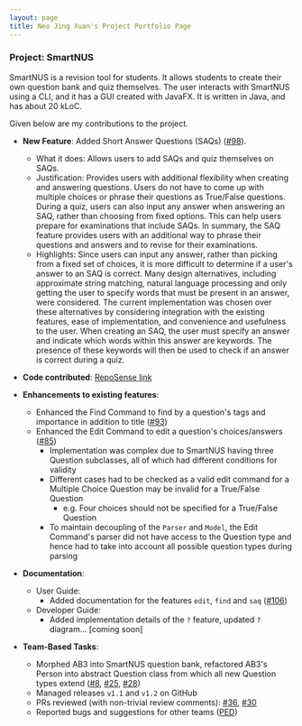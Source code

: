 ```yaml
---
layout: page
title: Neo Jing Xuan's Project Portfolio Page
---
```


### Project: SmartNUS

SmartNUS is a revision tool for students. It allows students to create their own question bank and quiz themselves.
The user interacts with SmartNUS using a CLI, and it has a GUI created with JavaFX. It is written in Java, and has about 20 kLoC.

Given below are my contributions to the project.

* **New Feature**: Added Short Answer Questions (SAQs) ([\#98](https://github.com/AY2122S1-CS2103T-F12-1/tp/pull/98)).
    * What it does: Allows users to add SAQs and quiz themselves on SAQs.
    * Justification: Provides users with additional flexibility when creating and answering questions. 
      Users do not have to come up with multiple choices or phrase their questions as True/False questions.
      During a quiz, users can also input any answer when answering an SAQ, rather than choosing from fixed options.
      This can help users prepare for examinations that include SAQs.
      In summary, the SAQ feature provides users with an additional way to phrase their questions and answers and
      to revise for their examinations.
    * Highlights: Since users can input any answer, rather than picking from a fixed set of choices, it is more difficult to
      determine if a user's answer to an SAQ is correct.
      Many design alternatives, including approximate string matching, natural language processing
      and only getting the user to specify words that must be present in an answer, were considered. 
      The current implementation was chosen over these alternatives by considering integration with the existing features,
      ease of implementation, and convenience and usefulness to the user. 
      When creating an SAQ, the user must specify an answer and indicate which words within this answer are keywords.
      The presence of these keywords will then be used to check if an answer is correct during a quiz.

* **Code contributed**: [RepoSense link](https://nus-cs2103-ay2122s1.github.io/tp-dashboard/?search=&sort=groupTitle&sortWithin=title&timeframe=commit&mergegroup=&groupSelect=groupByRepos&breakdown=true&checkedFileTypes=docs~functional-code~test-code~other&since=2021-09-17&tabOpen=true&tabType=authorship&tabAuthor=neojxuan&tabRepo=AY2122S1-CS2103T-F12-1%2Ftp%5Bmaster%5D&authorshipIsMergeGroup=false&authorshipFileTypes=docs~functional-code~test-code~other&authorshipIsBinaryFileTypeChecked=false)

* **Enhancements to existing features**:
    * Enhanced the Find Command to find by a question's tags and importance in addition to title ([\#93](https://github.com/AY2122S1-CS2103T-F12-1/tp/pull/93))
    * Enhanced the Edit Command to edit a question's choices/answers ([\#85](https://github.com/AY2122S1-CS2103T-F12-1/tp/pull/85))
      * Implementation was complex due to SmartNUS having three Question subclasses, all of which had different conditions for validity
      * Different cases had to be checked as a valid edit command for a Multiple Choice Question may be invalid for a True/False Question
        * e.g. Four choices should not be specified for a True/False Question
      * To maintain decoupling of the `Parser` and `Model`, the Edit Command's parser did not have access to the Question type and hence
        had to take into account all possible question types during parsing

* **Documentation**:
    * User Guide:
        * Added documentation for the features `edit`, `find` and `saq` ([\#106](https://github.com/AY2122S1-CS2103T-F12-1/tp/pull/106))
    * Developer Guide:
        * Added implementation details of the `?` feature, updated `?` diagram... [coming soon]
        
* **Team-Based Tasks**:
    * Morphed AB3 into SmartNUS question bank, refactored AB3's Person into abstract Question class from which all new Question types extend
     ([\#8](https://github.com/AY2122S1-CS2103T-F12-1/tp/pull/8), [\#25](https://github.com/AY2122S1-CS2103T-F12-1/tp/pull/25),
      [#28](https://github.com/AY2122S1-CS2103T-F12-1/tp/pull/28))
    * Managed releases `v1.1` and `v1.2` on GitHub
    * PRs reviewed (with non-trivial review comments):
      [\#36](https://github.com/AY2122S1-CS2103T-F12-1/tp/pull/36), [\#30](https://github.com/AY2122S1-CS2103T-F12-1/tp/pull/30)
    * Reported bugs and suggestions for other teams ([PED](https://github.com/neojxuan/ped/issues))
